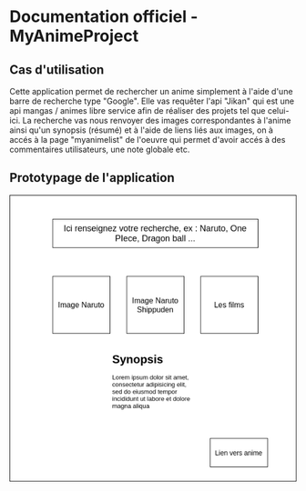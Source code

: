 # Documentation officiel - MyAnimeProject

## Cas d'utilisation
Cette application permet de rechercher un anime simplement à l'aide d'une barre de recherche type "Google".
Elle vas requêter l'api "Jikan" qui est une api mangas / animes libre service afin de réaliser des projets tel que celui-ici. 
La recherche vas nous renvoyer des images correspondantes à l'anime ainsi qu'un synopsis (résumé) et à l'aide de liens liés aux images,
on à accés à la page "myanimelist" de l'oeuvre qui permet d'avoir accés à des commentaires utilisateurs, une note globale etc.
## Prototypage de l'application 
![image](analyse/Project.png)
